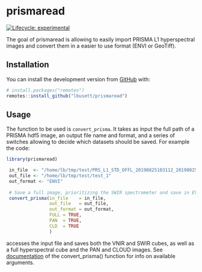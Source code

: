 
<!-- README.md is generated from README.Rmd. Please edit that file -->

# prismaread

<!-- badges: start -->

[![Lifecycle:
experimental](https://img.shields.io/badge/lifecycle-experimental-orange.svg)](https://www.tidyverse.org/lifecycle/#experimental)
<!-- badges: end -->

The goal of prismaread is allowing to easily import PRISMA L1
hyperspectral images and convert them in a easier to use format (ENVI or
GeoTiff).

## Installation

You can install the development version from
[GitHub](https://github.com/) with:

``` r
# install.packages("remotes")
remotes::install_github("lbusett/prismaread")
```

## Usage

The function to be used is `convert_prisma`. It takes as input the full
path of a PRISMA hdf5 image, an output file name and format, and a
series of switches allowing to decide which datasets should be saved.
For example the code:

``` r
library(prismaread)

 in_file  <- "/home/lb/tmp/test/PRS_L1_STD_OFFL_20190825103112_20190825103117_0001.he5"
 out_file <- "/home/lb/tmp/test/test_1"
 out_format <- "ENVI"
 
 # Save a full image, prioritizing the SWIR spectrometer and save in EVI format
 convert_prisma(in_file    = in_file,
                out_file   = out_file,
                out_format = out_format,
                FULL = TRUE,
                PAN  = TRUE,
                CLD  = TRUE
                )
```

accesses the input file and saves both the VNIR and SWIR cubes, as well
as a full hyperspectral cube and the PAN and CLOUD images. See
[documentation](reference/convert_prisma.html) of the convert\_prisma()
function for info on available arguments.
